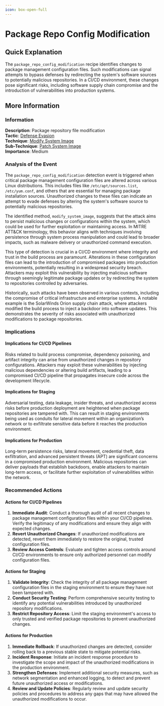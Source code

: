 ```yaml
---
icon: box-open-full
---
```


# Package Repo Config Modification

## Quick Explanation

The `package_repo_config_modification` recipe identifies changes to package management configuration files. Such modifications can signal attempts to bypass defenses by redirecting the system's software sources to potentially malicious repositories. In a CI/CD environment, these changes pose significant risks, including software supply chain compromise and the introduction of vulnerabilities into production systems.

## More Information

### Information

**Description**: Package repository file modification  
**Tactic**: [Defense Evasion](https://jibril.garnet.ai/mitre/mitre/ta0005)  
**Technique**: [Modify System Image](https://jibril.garnet.ai/mitre/mitre/ta0005/t1601)  
**Sub-Technique**: [Patch System Image](https://jibril.garnet.ai/mitre/mitre/ta0005/t1601/t1601.001)  
**Importance**: Medium

### Analysis of the Event

The `package_repo_config_modification` detection event is triggered when critical package management configuration files are altered across various Linux distributions. This includes files like `/etc/apt/sources.list`, `/etc/yum.conf`, and others that are essential for managing package installation sources. Unauthorized changes to these files can indicate an attempt to evade defenses by altering the system's software source to potentially malicious repositories.

The identified method, `modify_system_image`, suggests that the attack aims to persist malicious changes or configurations within the system, which could be used for further exploitation or maintaining access. In MITRE ATT\&CK terminology, this behavior aligns with techniques involving persistence through system process manipulation and could lead to broader impacts, such as malware delivery or unauthorized command execution.

This type of detection is crucial in a CI/CD environment where integrity and trust in the build process are paramount. Alterations in these configuration files can lead to the introduction of compromised packages into production environments, potentially resulting in a widespread security breach. Attackers may exploit this vulnerability by injecting malicious software through seemingly legitimate package updates or by redirecting the system to repositories controlled by adversaries.

Historically, such attacks have been observed in various contexts, including the compromise of critical infrastructure and enterprise systems. A notable example is the SolarWinds Orion supply chain attack, where attackers modified the build process to inject a backdoor into software updates. This demonstrates the severity of risks associated with unauthorized modifications to package repositories.

### Implications

#### Implications for CI/CD Pipelines

Risks related to build process compromise, dependency poisoning, and artifact integrity can arise from unauthorized changes in repository configurations. Attackers may exploit these vulnerabilities by injecting malicious dependencies or altering build artifacts, leading to a compromised CI/CD pipeline that propagates insecure code across the development lifecycle.

#### Implications for Staging

Adversarial testing, data leakage, insider threats, and unauthorized access risks before production deployment are heightened when package repositories are tampered with. This can result in staging environments being used as conduits for lateral movement within an organization’s network or to exfiltrate sensitive data before it reaches the production environment.

#### Implications for Production

Long-term persistence risks, lateral movement, credential theft, data exfiltration, and advanced persistent threats (APT) are significant concerns in a compromised production environment. Malicious repositories can deliver payloads that establish backdoors, enable attackers to maintain long-term access, or facilitate further exploitation of vulnerabilities within the network.

### Recommended Actions

#### Actions for CI/CD Pipelines

1. **Immediate Audit**: Conduct a thorough audit of all recent changes to package management configuration files within your CI/CD pipelines. Verify the legitimacy of any modifications and ensure they align with expected changes.
2. **Revert Unauthorized Changes**: If unauthorized modifications are detected, revert them immediately to restore the original, trusted configuration files.
3. **Review Access Controls**: Evaluate and tighten access controls around CI/CD environments to ensure only authorized personnel can modify configuration files.

#### Actions for Staging

1. **Validate Integrity**: Check the integrity of all package management configuration files in the staging environment to ensure they have not been tampered with.
2. **Conduct Security Testing**: Perform comprehensive security testing to identify any potential vulnerabilities introduced by unauthorized repository modifications.
3. **Restrict Repository Access**: Limit the staging environment's access to only trusted and verified package repositories to prevent unauthorized changes.

#### Actions for Production

1. **Immediate Rollback**: If unauthorized changes are detected, consider rolling back to a previous stable state to mitigate potential risks.
2. **Incident Response**: Initiate an incident response procedure to investigate the scope and impact of the unauthorized modifications in the production environment.
3. **Strengthen Defenses**: Implement additional security measures, such as network segmentation and enhanced logging, to detect and prevent future unauthorized access or modifications.
4. **Review and Update Policies**: Regularly review and update security policies and procedures to address any gaps that may have allowed the unauthorized modifications to occur.
